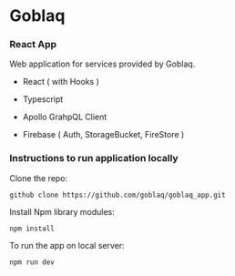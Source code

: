 # Goblaq

### React App

Web application for services provided by Goblaq. 

* React ( with Hooks )

* Typescript

* Apollo GrahpQL Client

* Firebase ( Auth, StorageBucket, FireStore )

### Instructions to run application locally

Clone the repo:

`github clone https://github.com/goblaq/goblaq_app.git`

Install Npm library modules:

`npm install`

To run the app on local server:

`npm run dev`


